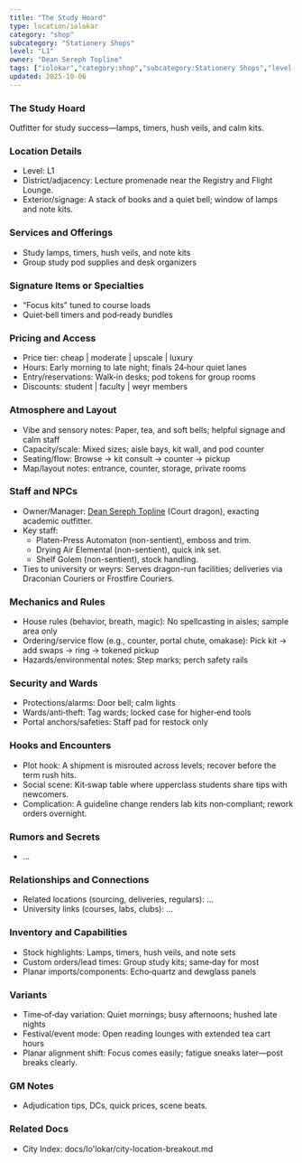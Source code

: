 ```yaml
---
title: "The Study Hoard"
type: location/iolokar
category: "shop"
subcategory: "Stationery Shops"
level: "L1"
owner: "Dean Sereph Topline"
tags: ["iolokar","category:shop","subcategory:Stationery Shops","level:L1"]
updated: 2025-10-06
---
```

### The Study Hoard

Outfitter for study success—lamps, timers, hush veils, and calm kits.

### Location Details

- Level: L1
- District/adjacency: Lecture promenade near the Registry and Flight Lounge.
- Exterior/signage: A stack of books and a quiet bell; window of lamps and note kits.

### Services and Offerings

- Study lamps, timers, hush veils, and note kits
- Group study pod supplies and desk organizers

### Signature Items or Specialties

- “Focus kits” tuned to course loads
- Quiet‑bell timers and pod‑ready bundles

### Pricing and Access

- Price tier: cheap | moderate | upscale | luxury
- Hours: Early morning to late night; finals 24‑hour quiet lanes
- Entry/reservations: Walk‑in desks; pod tokens for group rooms
- Discounts: student | faculty | weyr members

### Atmosphere and Layout

- Vibe and sensory notes: Paper, tea, and soft bells; helpful signage and calm staff
- Capacity/scale: Mixed sizes; aisle bays, kit wall, and pod counter
- Seating/flow: Browse → kit consult → counter → pickup
- Map/layout notes: entrance, counter, storage, private rooms

### Staff and NPCs

- Owner/Manager: [Dean Sereph Topline](../People/dean-sereph-topline.md) (Court dragon), exacting academic outfitter.
- Key staff:
  - Platen-Press Automaton (non-sentient), emboss and trim.
  - Drying Air Elemental (non-sentient), quick ink set.
  - Shelf Golem (non-sentient), stock handling.
- Ties to university or weyrs: Serves dragon-run facilities; deliveries via Draconian Couriers or Frostfire Couriers.

### Mechanics and Rules

- House rules (behavior, breath, magic): No spellcasting in aisles; sample area only
- Ordering/service flow (e.g., counter, portal chute, omakase): Pick kit → add swaps → ring → tokened pickup
- Hazards/environmental notes: Step marks; perch safety rails

### Security and Wards

- Protections/alarms: Door bell; calm lights
- Wards/anti‑theft: Tag wards; locked case for higher‑end tools
- Portal anchors/safeties: Staff pad for restock only

### Hooks and Encounters

- Plot hook: A shipment is misrouted across levels; recover before the term rush hits.
- Social scene: Kit‑swap table where upperclass students share tips with newcomers.
- Complication: A guideline change renders lab kits non‑compliant; rework orders overnight.

### Rumors and Secrets

- ...

### Relationships and Connections

- Related locations (sourcing, deliveries, regulars): ...
- University links (courses, labs, clubs): ...

### Inventory and Capabilities

 - Stock highlights: Lamps, timers, hush veils, and note sets
 - Custom orders/lead times: Group study kits; same‑day for most
 - Planar imports/components: Echo‑quartz and dewglass panels

### Variants

 - Time‑of‑day variation: Quiet mornings; busy afternoons; hushed late nights
 - Festival/event mode: Open reading lounges with extended tea cart hours
 - Planar alignment shift: Focus comes easily; fatigue sneaks later—post breaks clearly.

### GM Notes

- Adjudication tips, DCs, quick prices, scene beats.

### Related Docs

- City Index: docs/Io'lokar/city-location-breakout.md
